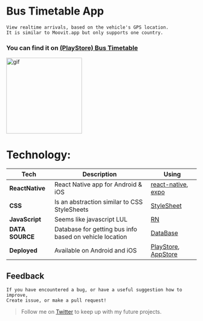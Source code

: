 # Bus Timetable App

```
View realtime arrivals, based on the vehicle's GPS location.
It is similar to Moovit.app but only supports one country.
```

### You can find it on [(PlayStore) Bus Timetable ](https://play.google.com/store/apps/details?id=com.davituri.timetable)

<img src="./app-gif.gif" alt="gif" width="200px" />

# Technology:
| **Tech** | **Description** |**Using** |
|----------|-------|----|
| **ReactNative** | React Native app for Android & iOS | [react-native](https://reactnative.dev/), [expo](https://expo.io/)
| **CSS**  | Is an abstraction similar to CSS StyleSheets  | [StyleSheet](https://reactnative.dev/)
| **JavaScript** | Seems like javascript LUL | [RN](https://reactnative.dev/)
| **DATA SOURCE** | Database for getting bus info based on vehicle location | [DataBase]()
| **Deployed** |  Available on Android and iOS | [PlayStore](https://play.google.com/store/apps/details?id=com.davituri.timetable), [AppStore](https://www.apple.com/ios/app-store/)

## Feedback

    If you have encountered a bug, or have a useful suggestion how to improve,
    Create issue, or make a pull request! 

> Follow me on [Twitter](https://twitter.com/georgeDavituri) to keep up with my future projects.